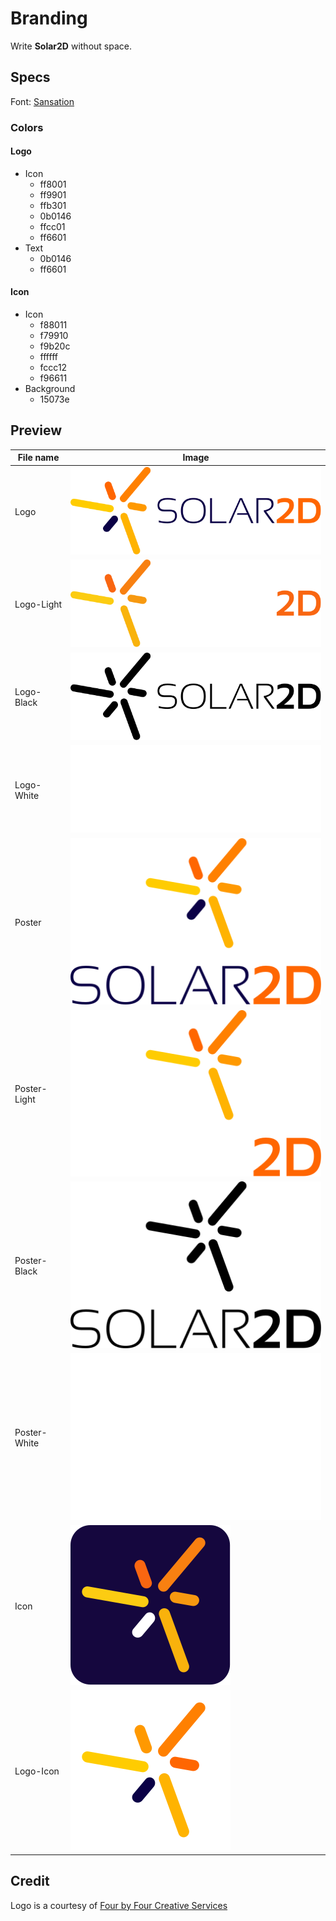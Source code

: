# Branding

Write __Solar2D__ without space.

## Specs

Font: [Sansation](https://www.dafont.com/sansation.font?text=SOLAR2D)

### Colors
#### Logo
* Icon
    * ff8001
    * ff9901
    * ffb301
    * 0b0146
    * ffcc01
    * ff6601
* Text
    * 0b0146
    * ff6601
#### Icon
* Icon
    * f88011
    * f79910
    * f9b20c
    * ffffff
    * fccc12
    * f96611
* Background
    * 15073e

## Preview
File name       | Image
--------------- | ------
Logo            | ![Logo](SVG/Logo.svg)
Logo-Light      | ![Logo-Light](SVG/Logo-Light.svg)
Logo-Black      | ![Logo-Black](SVG/Logo-Black.svg)
Logo-White      | ![Logo-White](SVG/Logo-White.svg)
Poster          | ![Poster](SVG/Poster.svg)
Poster-Light    | ![Poster-Light](SVG/Poster-Light.svg)
Poster-Black    | ![Poster-Black](SVG/Poster-Black.svg)
Poster-White    | ![Poster-White](SVG/Poster-White.svg)
Icon            | ![Icon](SVG/Icon.svg)
Logo-Icon       | ![Logo-Icon](SVG/Logo-Icon.svg)

## Credit
Logo is a courtesy of [Four by Four Creative Services](https://fourbyfour.com/)
